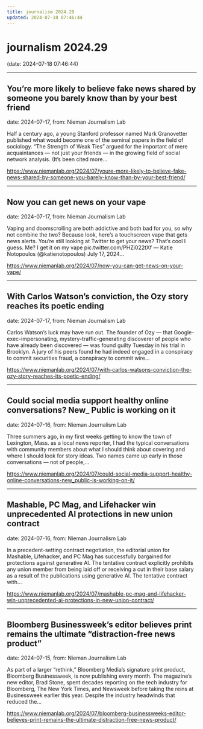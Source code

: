 ```yaml
---
title: journalism 2024.29
updated: 2024-07-18 07:46:44
---
```


# journalism 2024.29

(date: 2024-07-18 07:46:44)

---

## You’re more likely to believe fake news shared by someone you barely know than by your best friend

date: 2024-07-17, from: Nieman Journalism Lab

Half a century ago, a young Stanford professor named Mark Granovetter published what would become one of the seminal papers in the field of sociology. &#8220;The Strength of Weak Ties&#8221; argued for the important of mere acquaintances — not just your friends — in the growing field of social network analysis. (It&#8217;s been cited more... 

<https://www.niemanlab.org/2024/07/youre-more-likely-to-believe-fake-news-shared-by-someone-you-barely-know-than-by-your-best-friend/>

---

## Now you can get news on your vape

date: 2024-07-17, from: Nieman Journalism Lab

Vaping and doomscrolling are both addictive and both bad for you, so why not combine the two? Because look, here&#8217;s a touchscreen vape that gets news alerts. You’re still looking at Twitter to get your news? That’s cool I guess. Me? I get it on my vape pic.twitter.com/PHZi022tXf &#8212; Katie Notopoulos (@katienotopoulos) July 17, 2024... 

<https://www.niemanlab.org/2024/07/now-you-can-get-news-on-your-vape/>

---

## With Carlos Watson’s conviction, the Ozy story reaches its poetic ending

date: 2024-07-17, from: Nieman Journalism Lab

Carlos Watson&#8217;s luck may have run out. The founder of Ozy — that Google-exec-impersonating, mystery-traffic-generating discoverer of people who have already been discovered — was found guilty Tuesday in his trial in Brooklyn. A jury of his peers found he had indeed engaged in a conspiracy to commit securities fraud, a conspiracy to commit wire... 

<https://www.niemanlab.org/2024/07/with-carlos-watsons-conviction-the-ozy-story-reaches-its-poetic-ending/>

---

## Could social media support healthy online conversations? New_ Public is working on it

date: 2024-07-16, from: Nieman Journalism Lab

Three summers ago, in my first weeks getting to know the town of Lexington, Mass. as a local news reporter, I had the typical conversations with community members about what I should think about covering and where I should look for story ideas. Two names came up early in those conversations — not of people,... 

<https://www.niemanlab.org/2024/07/could-social-media-support-healthy-online-conversations-new_public-is-working-on-it/>

---

## Mashable, PC Mag, and Lifehacker win unprecedented AI protections in new union contract

date: 2024-07-16, from: Nieman Journalism Lab

In a precedent-setting contract negotiation, the editorial union for Mashable, Lifehacker, and PC Mag has successfully bargained for protections against generative AI. The tentative contract explicitly prohibits any union member from being laid off or receiving a cut in their base salary as a result of the publications using generative AI. The tentative contract with... 

<https://www.niemanlab.org/2024/07/mashable-pc-mag-and-lifehacker-win-unprecedented-ai-protections-in-new-union-contract/>

---

## Bloomberg Businessweek’s editor believes print remains the ultimate “distraction-free news product”

date: 2024-07-15, from: Nieman Journalism Lab

As part of a larger &#8220;rethink,&#8221; Bloomberg Media&#8217;s signature print product, Bloomberg Businessweek, is now publishing every month. The magazine&#8217;s new editor, Brad Stone, spent decades reporting on the tech industry for Bloomberg, The New York Times, and Newsweek before taking the reins at Businessweek earlier this year. Despite the industry headwinds that reduced the... 

<https://www.niemanlab.org/2024/07/bloomberg-businessweeks-editor-believes-print-remains-the-ultimate-distraction-free-news-product/>

